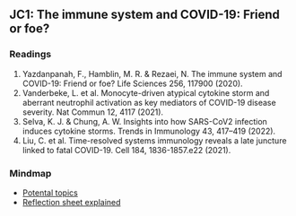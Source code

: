 ## JC1: The immune system and COVID-19: Friend or foe?

### Readings

1.	Yazdanpanah, F., Hamblin, M. R. & Rezaei, N. The immune system and COVID-19: Friend or foe? Life Sciences 256, 117900 (2020).
2.	Vanderbeke, L. et al. Monocyte-driven atypical cytokine storm and aberrant neutrophil activation as key mediators of COVID-19 disease severity. Nat Commun 12, 4117 (2021).
3.	Selva, K. J. & Chung, A. W. Insights into how SARS-CoV2 infection induces cytokine storms. Trends in Immunology 43, 417–419 (2022).
4.	Liu, C. et al. Time-resolved systems immunology reveals a late juncture linked to fatal COVID-19. Cell 184, 1836-1857.e22 (2021).

### Mindmap
- [Potental topics](https://gmhhope.github.io/fall-postbacc-journal-club-2022/mindmap/JC_topics/Topics%20explain/index.html)
- [Reflection sheet explained](https://gmhhope.github.io/fall-postbacc-journal-club-2022/mindmap/JC_1/Reflection-sheet-explained/index.html)

